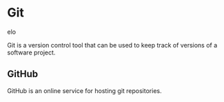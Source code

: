 # Git

elo





Git is a version control tool that can be used to keep track of versions of a software project.







## GitHub







GitHub is an online service for hosting git repositories.